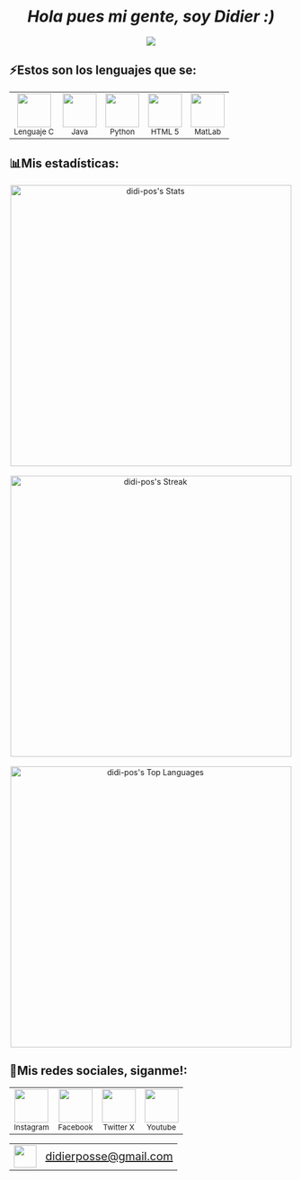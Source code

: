 <h1 align="center"><i>Hola pues mi gente, soy Didier :)</i></h1>
<p align="center"><img src="https://i.pinimg.com/originals/bc/87/e5/bc87e5124f8d2cfe810d403adc96ad01.gif"/></p>
<h2 align="left">⚡Estos son los lenguajes que se:</h2>
<table align="center">
  <tr>
    <td align="center">
      <img src="https://img.icons8.com/?size=128&id=Uehg4gyVyrUo&format=png" width="60"/><br>
      <sub>Lenguaje C</sub>
    </td>
    <td align="center">
      <img src="https://img.icons8.com/?size=128&id=FRRACRKRsw2s&format=png" width="60"/><br>
      <sub>Java</sub>
    </td>
    <td align="center">
      <img src="https://img.icons8.com/?size=128&id=uLDrtp8o8zTG&format=png" width="60"/><br>
      <sub>Python</sub>
    </td>
    <td align="center">
      <img src="https://img.icons8.com/?size=128&id=CMVEhOBzk3Zp&format=png" width="60"/><br>
      <sub>HTML 5</sub>
    </td>
    <td align="center">
      <img src="https://img.icons8.com/?size=128&id=62398&format=png" width="60"/><br>
      <sub>MatLab</sub>
    </td>
  </tr>
</table>
<h2 align="left">📊Mis estadísticas:</h2>
<div align="center">
  <img src="https://github-readme-stats.vercel.app/api?username=didi-pos&theme=highcontrast&show_icons=true&hide_border=false&count_private=true" alt="didi-pos's Stats" width="500"/>
  <br><br>
  <img src="https://github-readme-streak-stats.herokuapp.com/?user=didi-pos&theme=highcontrast&hide_border=false" alt="didi-pos's Streak" width="500"/>
  <br><br>
  <img src="https://github-readme-stats.vercel.app/api/top-langs/?username=didi-pos&theme=highcontrast&show_icons=true&hide_border=false&layout=compact" alt="didi-pos's Top Languages" width="500"/>
</div>
<h2 align="left">📱Mis redes sociales, siganme!:</h2>
<table align="center">
  <tr>
    <td align="center">
      <a href="https://www.instagram.com/didi.pos/" target="_blank">
        <img src="https://img.icons8.com/?size=128&id=43625&format=png" width="60"/><br>
      </a>
      <sub>Instagram</sub>
    </td>
    <td align="center">
      <a href="https://www.python.org/" target="_blank">
        <img src="https://img.icons8.com/?size=128&id=118501&format=png" width="60"/><br>
      </a>
      <sub>Facebook</sub>
    </td>
    <td align="center">
      <a href="https://x.com/DidierPosse" target="_blank">
        <img src="https://img.icons8.com/?size=128&id=bG29Ckcdp6YP&format=png" width="60"/><br>
      </a>
      <sub>Twitter X</sub>
    </td>
    <td align="center">
      <a href="https://www.youtube.com/@didierposse1792" target="_blank">
        <img src="https://img.icons8.com/?size=128&id=44112&format=png" width="60"/><br>
      </a>
      <sub>Youtube</sub>
    </td>
  </tr>
</table>
<table align="center">
  <tr>
    <td>
      <img src="https://img.icons8.com/ios-filled/50/000000/email-open.png" width="40"/>
    </td>
    <td style="vertical-align: middle;">
      <a href="mailto:didierposse@gmail.com" style="font-size: 20px;">
        didierposse@gmail.com
      </a>
    </td>
  </tr>
</table>
